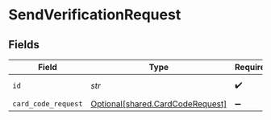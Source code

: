 # SendVerificationRequest


## Fields

| Field                                                                      | Type                                                                       | Required                                                                   | Description                                                                |
| -------------------------------------------------------------------------- | -------------------------------------------------------------------------- | -------------------------------------------------------------------------- | -------------------------------------------------------------------------- |
| `id`                                                                       | *str*                                                                      | :heavy_check_mark:                                                         | Unique identifier                                                          |
| `card_code_request`                                                        | [Optional[shared.CardCodeRequest]](../../models/shared/cardcoderequest.md) | :heavy_minus_sign:                                                         | N/A                                                                        |